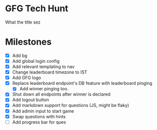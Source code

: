 # GFG Tech Hunt
What the title sez

# Milestones
- [X] Add bg
- [X] Add global login config
- [X] Add relevant templating to nav
- [X] Change leaderboard timezone to IST 
- [X] Add GFG logo
- [X] Replace leaderboard endpoint's DB feature with leaderboard pinging
  - [X] Add winner pinging too.
- [X] Shut down all endpoints after winner is declared
- [X] Add logout button
- [X] Add markdown support for questions (JS, might be flaky)
- [X] Add admin input to start game
- [X] Swap questions with hints
- [ ] Add progress bar for ques